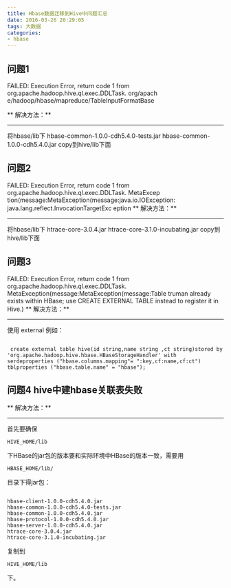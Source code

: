 ```yaml
---
title: Hbase数据迁移到Hive中问题汇总
date: 2016-03-26 20:29:05
tags: 大数据
categories:
- hbase
---
```

## 问题1
FAILED: Execution Error, return code 1 from org.apache.hadoop.hive.ql.exec.DDLTask. org/apach e/hadoop/hbase/mapreduce/TableInputFormatBase 

 ** 解决方法：**
***
将hbase/lib下
     hbase-common-1.0.0-cdh5.4.0-tests.jar
     hbase-common-1.0.0-cdh5.4.0.jar
copy到hive/lib下面
## 问题2
FAILED: Execution Error, return code 1 from org.apache.hadoop.hive.ql.exec.DDLTask. MetaExcep tion(message:MetaException(message:java.io.IOException: java.lang.reflect.InvocationTargetExc eption
 ** 解决方法：**
***
将hbase/lib下
     htrace-core-3.0.4.jar
     htrace-core-3.1.0-incubating.jar 
copy到hive/lib下面
## 问题3
FAILED: Execution Error, return code 1 from org.apache.hadoop.hive.ql.exec.DDLTask. MetaException(message:MetaException(message:Table truman already exists within HBase; use CREATE EXTERNAL TABLE instead to register it in Hive.)
 ** 解决方法：**
***
使用 external
例如：
<pre><code>
 create external table hive(id string,name string ,ct string)stored by   'org.apache.hadoop.hive.hbase.HBaseStorageHandler' with serdeproperties ("hbase.columns.mapping"= ":key,cf:name,cf:ct") tblproperties ("hbase.table.name" = "hbase");
</code></pre>
## 问题4 hive中建hbase关联表失败
** 解决方法：**
***
首先要确保<pre><code>HIVE_HOME/lib </code></pre>下HBase的jar包的版本要和实际环境中HBase的版本一致，需要用<pre><code>HBASE_HOME/lib/</code></pre>目录下得jar包：
<pre><code>
hbase-client-1.0.0-cdh5.4.0.jar 
hbase-common-1.0.0-cdh5.4.0-tests.jar
hbase-common-1.0.0-cdh5.4.0.jar
hbase-protocol-1.0.0-cdh5.4.0.jar
hbase-server-1.0.0-cdh5.4.0.jar
htrace-core-3.0.4.jar
htrace-core-3.1.0-incubating.jar 
</code></pre>
复制到<pre><code>HIVE_HOME/lib </code></pre>下。